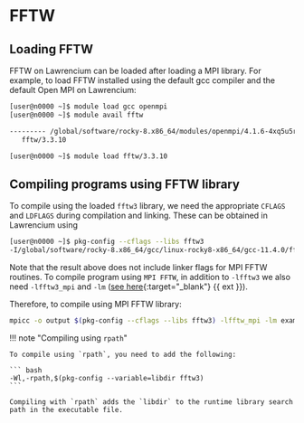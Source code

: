 # FFTW

## Loading FFTW

FFTW on Lawrencium can be loaded after loading a MPI library. For example, to load FFTW installed using the default gcc compiler and the default Open MPI on Lawrencium:

``` bash
[user@n0000 ~]$ module load gcc openmpi
[user@n0000 ~]$ module avail fftw

--------- /global/software/rocky-8.x86_64/modules/openmpi/4.1.6-4xq5u5r/gcc/11.4.0 --------
   fftw/3.3.10
```
``` bash
[user@n0000 ~]$ module load fftw/3.3.10
```

## Compiling programs using FFTW library

To compile using the loaded `fftw3` library, we need the appropriate `CFLAGS` and `LDFLAGS` during compilation and linking. These can be obtained in Lawrencium using 

``` bash
[user@n0000 ~]$ pkg-config --cflags --libs fftw3
-I/global/software/rocky-8.x86_64/gcc/linux-rocky8-x86_64/gcc-11.4.0/fftw-3.3.10-cf4npbktueip6tnwqf2qstog7on4pyfk/include -L/global/software/rocky-8.x86_64/gcc/linux-rocky8-x86_64/gcc-11.4.0/fftw-3.3.10-cf4npbktueip6tnwqf2qstog7on4pyfk/lib -lfftw3 
```

Note that the result above does not include linker flags for MPI FFTW routines. To compile program using `MPI FFTW`, in addition to `-lfftw3` we also need `-lfftw3_mpi` and `-lm` ([see here](https://www.fftw.org/fftw3_doc/Linking-and-Initializing-MPI-FFTW.html){:target="_blank"} {{ ext }}).

Therefore, to compile using MPI FFTW library:

``` bash
mpicc -o output $(pkg-config --cflags --libs fftw3) -lfftw_mpi -lm example_mpi_fftw.c
```

!!! note "Compiling using `rpath`"

    To compile using `rpath`, you need to add the following:

    ``` bash
    -Wl,-rpath,$(pkg-config --variable=libdir fftw3)
    ```

    Compiling with `rpath` adds the `libdir` to the runtime library search path in the executable file.